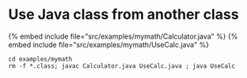 # Use Java class from another class


{% embed include file="src/examples/mymath/Calculator.java" %}
{% embed include file="src/examples/mymath/UseCalc.java" %}

```
cd examples/mymath
rm -f *.class; javac Calculator.java UseCalc.java ; java UseCalc
```



